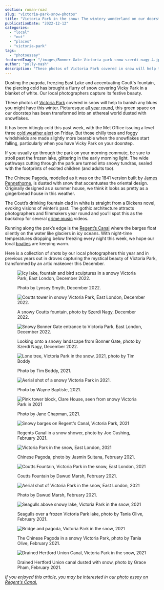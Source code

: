 ```yaml
---
section: roman-road
slug: "victoria-park-snow-photos"
title: "Victoria Park in the snow: The wintery wonderland on our doorstep [photoessay]"
publicationDate: "2022-12-12"
categories: 
  - "local"
  - "out"
  - "places"
  - "victoria-park"
tags: 
  - "photoessay"
featuredImage: "/images/Bonner-Gate-Victoria-park-snow-szerdi-nagy-4.jpg"
author: "polly-nash"
description: "These photos of Victoria Park covered in snow will help to banish any blues you might have this winter. Picturesque all year round, this green space on our doorstep has been transformed into an ethereal world dusted with snowflakes. This really is ‘the best park in the world’."
---
```


Dusting the pagoda, freezing East Lake and accentuating Coutt's fountain, the piercing cold has brought a flurry of snow covering Vicky Park in a blanket of white. Our local photographers capture its festive beauty.

These photos of [Victoria Park](https://romanroadlondon.com/victoria-park-east-london-bow/) covered in snow will help to banish any blues you might have this winter. Picturesque [all year round](https://romanroadlondon.com/victoria-park-autumn-photoessay/), this green space on our doorstep has been transformed into an ethereal world dusted with snowflakes.

It has been bitingly cold this past week, with the Met Office issuing a level three [cold weather alert](https://www.metoffice.gov.uk/public/weather/cold-weather-alert/?tab=coldWeatherAlert&season=normal) on Friday. But those chilly toes and foggy windshields are made slightly more bearable when the snowflakes start falling, particularly when you have Vicky Park on your doorstep. 

If you usually go through the park on your morning commute, be sure to stroll past the frozen lake, glittering in the early morning light. The wide pathways cutting through the park are turned into snowy tundras, sealed with the footprints of excited children (and adults too).  

The Chinese Pagoda, modelled as it was on the 1841 version built by [James Pennethorne](https://romanroadlondon.com/james-pennethorne-victoria-park-landscape-architect/), is dusted with snow that accentuates the oriental design. Originally designed as a summer house, we think it looks as pretty as a gingerbread house in this weather. 

The Coutt’s drinking fountain clad in white is straight from a Dickens novel, evoking visions of winter’s past. The gothic architecture attracts photographers and filmmakers year round and you’ll spot this as the backdrop for several [grime music](https://romanroadlondon.com/rhythm-division-grime-record-shop-bow/) videos.

Running along the park’s edge is the [Regent’s Canal](https://romanroadlondon.com/history-regents-canal-200-year-anniversary/) where the barges float silently on the water like glaciers in icy oceans. With night-time temperatures dropping below freezing every night this week, we hope our local [boaties](https://romanroadlondon.com/regents-canal-boat-window-photos-rose-palmer/) are keeping warm. 

Here is a collection of shots by our local photographers this year and in previous years out in droves capturing the mystical beauty of Victoria Park, transformed by an artic makeover this December.

<figure>

![Icy lake, fountain and bird sculptures in a snowy Victoria Park, East London, December 2022.](/images/Lake-foundation-Victoria-Park-snow-photos-Lynsey-Smyth-1024x683.jpg)

<figcaption>

Photo by Lynsey Smyth, December 2022.

</figcaption>

</figure>

<figure>

![Coutts tower in snowy Victoria Park, East London, December 2022.](/images/Coutts-fountain-Victoria-park-snow-photos-Szerdi-Nagy-1024x682.jpg)

<figcaption>

A snowy Coutts fountain, photo by Szerdi Nagy, December 2022.

</figcaption>

</figure>

<figure>

![Snowy Bonner Gate entrance to Victoria Park, East London, December 2022.](/images/Bonner-Gate-Victoria-park-snow-szerdi-nagy-4-1024x683.jpg)

<figcaption>

Looking onto a snowy landscape from Bonner Gate, photo by Szerdi Nagy, December 2022.

</figcaption>

</figure>

<figure>

![Lone tree, Victoria Park in the snow, 2021, photo by Tim Boddy](/images/Victoria-Park-Snow-2021-Lone-Tree-Tim-Boddy-1024x683.jpg)

<figcaption>

Photo by Tim Boddy, 2021.

</figcaption>

</figure>

<figure>

![Aerial shot of a snowy Victoria Park in 2021.](/images/Victoria-Park-snow-2021-Wayne-Baptiste-1024x683.jpg)

<figcaption>

Photo by Wayne Baptiste, 2021.

</figcaption>

</figure>

<figure>

![Pink tower block, Clare House, seen from snowy Victoria Park in 2021](/images/Victoria-Park-snow-2021-Jane-Chapman.jpg)

<figcaption>

Photo by Jane Chapman, 2021.

</figcaption>

</figure>

<figure>

![Snowy barges on Regent's Canal, Victoria Park, 2021](/images/Victoria-Park-snow-2021-Joe-Cushing-1024x683.jpg)

<figcaption>

Regents Canal in a snow shower, photo by Joe Cushing, February 2021.

</figcaption>

</figure>

<figure>

![Victoria Park in the snow, East London, 2021](/images/Victoria-Park-snow-Jasmin-Sultana-2.jpg)

<figcaption>

Chinese Pagoda, photo by Jasmin Sultana, February 2021.

</figcaption>

</figure>

<figure>

![Coutts Fountain, Victoria Park in the snow, East London, 2021](/images/Victoria-Park-snow-2021-Dawud-Marsh-5.jpg)

<figcaption>

Coutts Fountain by Dawud Marsh, February 2021.

</figcaption>

</figure>

<figure>

![Aerial shot of Victoria Park in the snow, East London, 2021](/images/Victoria-Park-snow-2021-Dawud-Marsh-1-1024x683.jpg)

<figcaption>

Photo by Dawud Marsh, February 2021.

</figcaption>

</figure>

<figure>

![Seagulls above snowy lake, Victoria Park in the snow, 2021](/images/Victoria-Park-Snow-2021-Tania-Olive-2-1024x683.jpg)

<figcaption>

Seagulls over a frozen Victoria Park lake, photo by Tania Olive, February 2021.

</figcaption>

</figure>

<figure>

![Bridge and pagoda, Victoria Park in the snow, 2021](/images/Victoria-Park-Snow-2021-Tania-Olive-1-1024x683.jpg)

<figcaption>

The Chinese Pagoda in a snowy Victoria Park, photo by Tania Olive, February 2021.

</figcaption>

</figure>

<figure>

![Drained Hertford Union Canal, Victoria Park in the snow, 2021](/images/Victoria-Park-Snow-2021-Grace-Pham.jpg)

<figcaption>

Drained Hertford Union canal dusted with snow, photo by Grace Pham, February 2021.

</figcaption>

</figure>

_If you enjoyed this article, you may be interested in our [photo essay on Regent's Canal.](https://romanroadlondon.com/boat-life-regents-canal-photoessay/)_


